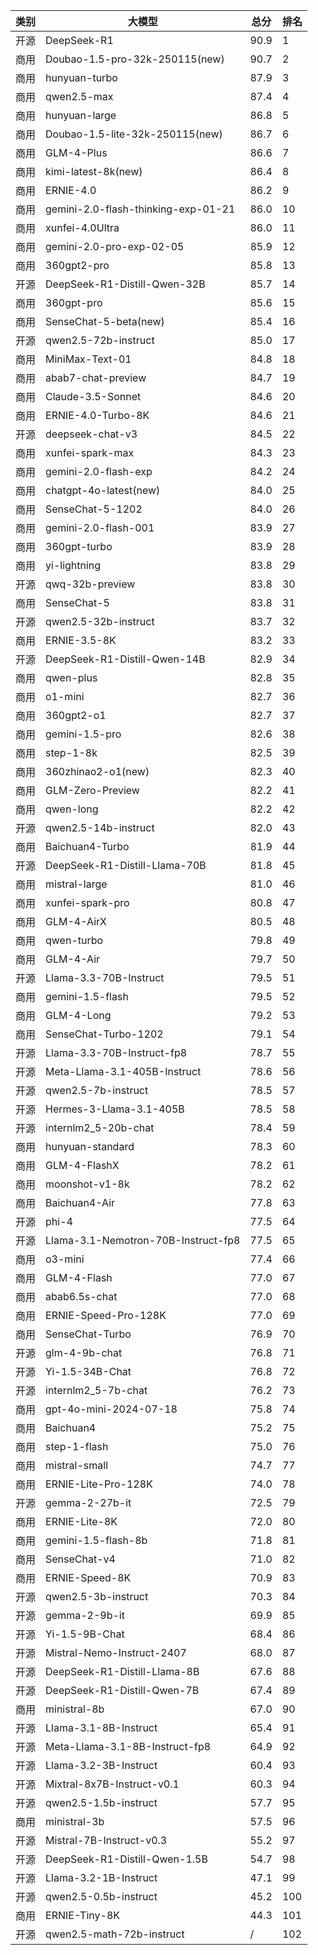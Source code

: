 
| 类别 | 大模型                         | 总分  | 排名 |
|-----|------------------------------|------|----|
|开源|DeepSeek-R1|90.9|1|
|商用|Doubao-1.5-pro-32k-250115(new)|90.7|2|
|商用|hunyuan-turbo|87.9|3|
|商用|qwen2.5-max|87.4|4|
|商用|hunyuan-large|86.8|5|
|商用|Doubao-1.5-lite-32k-250115(new)|86.7|6|
|商用|GLM-4-Plus|86.6|7|
|商用|kimi-latest-8k(new)|86.4|8|
|商用|ERNIE-4.0|86.2|9|
|商用|gemini-2.0-flash-thinking-exp-01-21|86.0|10|
|商用|xunfei-4.0Ultra|86.0|11|
|商用|gemini-2.0-pro-exp-02-05|85.9|12|
|商用|360gpt2-pro|85.8|13|
|开源|DeepSeek-R1-Distill-Qwen-32B|85.7|14|
|商用|360gpt-pro|85.6|15|
|商用|SenseChat-5-beta(new)|85.4|16|
|开源|qwen2.5-72b-instruct|85.0|17|
|商用|MiniMax-Text-01|84.8|18|
|商用|abab7-chat-preview|84.7|19|
|商用|Claude-3.5-Sonnet|84.6|20|
|商用|ERNIE-4.0-Turbo-8K|84.6|21|
|开源|deepseek-chat-v3|84.5|22|
|商用|xunfei-spark-max|84.3|23|
|商用|gemini-2.0-flash-exp|84.2|24|
|商用|chatgpt-4o-latest(new)|84.0|25|
|商用|SenseChat-5-1202|84.0|26|
|商用|gemini-2.0-flash-001|83.9|27|
|商用|360gpt-turbo|83.9|28|
|商用|yi-lightning|83.8|29|
|开源|qwq-32b-preview|83.8|30|
|商用|SenseChat-5|83.8|31|
|开源|qwen2.5-32b-instruct|83.7|32|
|商用|ERNIE-3.5-8K|83.2|33|
|开源|DeepSeek-R1-Distill-Qwen-14B|82.9|34|
|商用|qwen-plus|82.8|35|
|商用|o1-mini|82.7|36|
|商用|360gpt2-o1|82.7|37|
|商用|gemini-1.5-pro|82.6|38|
|商用|step-1-8k|82.5|39|
|商用|360zhinao2-o1(new)|82.3|40|
|商用|GLM-Zero-Preview|82.2|41|
|商用|qwen-long|82.2|42|
|开源|qwen2.5-14b-instruct|82.0|43|
|商用|Baichuan4-Turbo|81.9|44|
|开源|DeepSeek-R1-Distill-Llama-70B|81.8|45|
|商用|mistral-large|81.0|46|
|商用|xunfei-spark-pro|80.8|47|
|商用|GLM-4-AirX|80.5|48|
|商用|qwen-turbo|79.8|49|
|商用|GLM-4-Air|79.7|50|
|开源|Llama-3.3-70B-Instruct|79.5|51|
|商用|gemini-1.5-flash|79.5|52|
|商用|GLM-4-Long|79.2|53|
|商用|SenseChat-Turbo-1202|79.1|54|
|开源|Llama-3.3-70B-Instruct-fp8|78.7|55|
|开源|Meta-Llama-3.1-405B-Instruct|78.6|56|
|开源|qwen2.5-7b-instruct|78.5|57|
|开源|Hermes-3-Llama-3.1-405B|78.5|58|
|开源|internlm2_5-20b-chat|78.4|59|
|商用|hunyuan-standard|78.3|60|
|商用|GLM-4-FlashX|78.2|61|
|商用|moonshot-v1-8k|78.2|62|
|商用|Baichuan4-Air|77.8|63|
|开源|phi-4|77.5|64|
|开源|Llama-3.1-Nemotron-70B-Instruct-fp8|77.5|65|
|商用|o3-mini|77.4|66|
|商用|GLM-4-Flash|77.0|67|
|商用|abab6.5s-chat|77.0|68|
|商用|ERNIE-Speed-Pro-128K|77.0|69|
|商用|SenseChat-Turbo|76.9|70|
|开源|glm-4-9b-chat|76.8|71|
|开源|Yi-1.5-34B-Chat|76.8|72|
|开源|internlm2_5-7b-chat|76.2|73|
|商用|gpt-4o-mini-2024-07-18|75.8|74|
|商用|Baichuan4|75.2|75|
|商用|step-1-flash|75.0|76|
|商用|mistral-small|74.7|77|
|商用|ERNIE-Lite-Pro-128K|74.0|78|
|开源|gemma-2-27b-it|72.5|79|
|商用|ERNIE-Lite-8K|72.0|80|
|商用|gemini-1.5-flash-8b|71.8|81|
|商用|SenseChat-v4|71.0|82|
|商用|ERNIE-Speed-8K|70.9|83|
|开源|qwen2.5-3b-instruct|70.3|84|
|开源|gemma-2-9b-it|69.9|85|
|开源|Yi-1.5-9B-Chat|68.4|86|
|开源|Mistral-Nemo-Instruct-2407|68.0|87|
|开源|DeepSeek-R1-Distill-Llama-8B|67.6|88|
|开源|DeepSeek-R1-Distill-Qwen-7B|67.4|89|
|商用|ministral-8b|67.0|90|
|开源|Llama-3.1-8B-Instruct|65.4|91|
|开源|Meta-Llama-3.1-8B-Instruct-fp8|64.9|92|
|开源|Llama-3.2-3B-Instruct|60.4|93|
|开源|Mixtral-8x7B-Instruct-v0.1|60.3|94|
|开源|qwen2.5-1.5b-instruct|57.7|95|
|商用|ministral-3b|57.5|96|
|开源|Mistral-7B-Instruct-v0.3|55.2|97|
|开源|DeepSeek-R1-Distill-Qwen-1.5B|54.7|98|
|开源|Llama-3.2-1B-Instruct|47.1|99|
|开源|qwen2.5-0.5b-instruct|45.2|100|
|商用|ERNIE-Tiny-8K|44.3|101|
|开源|qwen2.5-math-72b-instruct|/|102|

